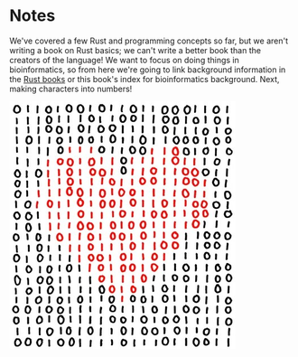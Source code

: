 # Notes

We've covered a few Rust and programming concepts so far, but we aren't writing a book on Rust basics; we can't write a better book than the creators of the language! We want to focus on doing things in bioinformatics, so from here we're going to link background information in the [Rust books](https://doc.rust-lang.org/book/) or this book's index for bioinformatics background. Next, making characters into numbers!

![xkcd_heart](../img/binary_heart.jpg)